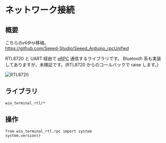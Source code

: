 # ネットワーク接続

## 概要
こちらの~~パクリ~~移植。<br/>
https://github.com/Seeed-Studio/Seeed_Arduino_rpcUnified

RTL8720 と UART 経由で [eRPC](https://github.com/EmbeddedRPC/erpc) 通信するライブラリです。
Bluetooth 系も実装してありますが、未検証です。(RTL8720 からのコールバックで raise します。)

![RTL8720](./RTL.jpg)

## ライブラリ
   `wio_terminal_rtl/*`

## 操作
```
from wio_terminal_rtl.rpc import system
system.version()
```
